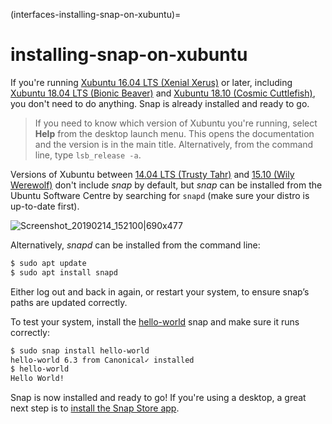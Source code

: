 (interfaces-installing-snap-on-xubuntu)=
# installing-snap-on-xubuntu

If you're running [Xubuntu 16.04 LTS (Xenial Xerus)](https://xubuntu.org) or later, including [Xubuntu 18.04 LTS (Bionic Beaver)](https://xubuntu.org/release/18-04/) and [Xubuntu 18.10 (Cosmic Cuttlefish)](https://xubuntu.org/release/18-10/), you don't need to do anything. Snap is already installed and ready to go.

> If you need to know which version of Xubuntu you're running, select **Help** from the desktop launch menu. This opens the documentation and the version is in the main title. Alternatively, from the command line, type `lsb_release -a`.

Versions of Xubuntu between [14.04 LTS (Trusty Tahr)](https://xubuntu.org/release/14-04) and [15.10 (Wily Werewolf)](https://xubuntu.org/release/15-10) don't include *snap* by default, but *snap* can be installed from the Ubuntu Software Centre by searching for `snapd` (make sure your distro is up-to-date first).

![Screenshot_20190214_152100|690x477](upload://ktTHkpa46UquWlPJ8gUJAx6X5TQ.png)

Alternatively, *snapd* can be installed from the command line:

```bash
$ sudo apt update
$ sudo apt install snapd
```

Either log out and back in again, or restart your system, to ensure snap’s paths are updated correctly.

To test your system, install the [hello-world](https://snapcraft.io/hello-world) snap and make sure it runs correctly:

```bash
$ sudo snap install hello-world
hello-world 6.3 from Canonical✓ installed
$ hello-world
Hello World!
```

Snap is now installed and ready to go!  If you're using a desktop, a great next step is to [install the Snap Store app](/interfaces/installing-snap-store-app).

